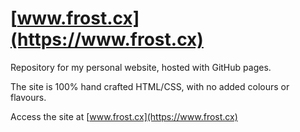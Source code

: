 # [www.frost.cx](https://www.frost.cx)

Repository for my personal website, hosted with GitHub pages.

The site is 100% hand crafted HTML/CSS, with no added colours or flavours.

Access the site at [www.frost.cx](https://www.frost.cx)
